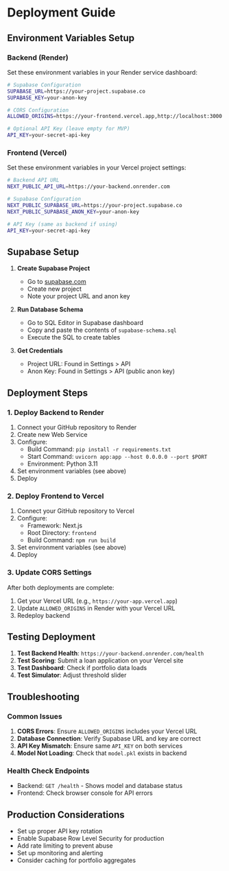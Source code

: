# Deployment Guide

## Environment Variables Setup

### Backend (Render)

Set these environment variables in your Render service dashboard:

```bash
# Supabase Configuration
SUPABASE_URL=https://your-project.supabase.co
SUPABASE_KEY=your-anon-key

# CORS Configuration  
ALLOWED_ORIGINS=https://your-frontend.vercel.app,http://localhost:3000

# Optional API Key (leave empty for MVP)
API_KEY=your-secret-api-key
```

### Frontend (Vercel)

Set these environment variables in your Vercel project settings:

```bash
# Backend API URL
NEXT_PUBLIC_API_URL=https://your-backend.onrender.com

# Supabase Configuration
NEXT_PUBLIC_SUPABASE_URL=https://your-project.supabase.co
NEXT_PUBLIC_SUPABASE_ANON_KEY=your-anon-key

# API Key (same as backend if using)
API_KEY=your-secret-api-key
```

## Supabase Setup

1. **Create Supabase Project**
   - Go to [supabase.com](https://supabase.com)
   - Create new project
   - Note your project URL and anon key

2. **Run Database Schema**
   - Go to SQL Editor in Supabase dashboard
   - Copy and paste the contents of `supabase-schema.sql`
   - Execute the SQL to create tables

3. **Get Credentials**
   - Project URL: Found in Settings > API
   - Anon Key: Found in Settings > API (public anon key)

## Deployment Steps

### 1. Deploy Backend to Render

1. Connect your GitHub repository to Render
2. Create new Web Service
3. Configure:
   - Build Command: `pip install -r requirements.txt`
   - Start Command: `uvicorn app:app --host 0.0.0.0 --port $PORT`
   - Environment: Python 3.11
4. Set environment variables (see above)
5. Deploy

### 2. Deploy Frontend to Vercel

1. Connect your GitHub repository to Vercel
2. Configure:
   - Framework: Next.js
   - Root Directory: `frontend`
   - Build Command: `npm run build`
3. Set environment variables (see above)
4. Deploy

### 3. Update CORS Settings

After both deployments are complete:

1. Get your Vercel URL (e.g., `https://your-app.vercel.app`)
2. Update `ALLOWED_ORIGINS` in Render with your Vercel URL
3. Redeploy backend

## Testing Deployment

1. **Test Backend Health**: `https://your-backend.onrender.com/health`
2. **Test Scoring**: Submit a loan application on your Vercel site
3. **Test Dashboard**: Check if portfolio data loads
4. **Test Simulator**: Adjust threshold slider

## Troubleshooting

### Common Issues

1. **CORS Errors**: Ensure `ALLOWED_ORIGINS` includes your Vercel URL
2. **Database Connection**: Verify Supabase URL and key are correct
3. **API Key Mismatch**: Ensure same `API_KEY` on both services
4. **Model Not Loading**: Check that `model.pkl` exists in backend

### Health Check Endpoints

- Backend: `GET /health` - Shows model and database status
- Frontend: Check browser console for API errors

## Production Considerations

- Set up proper API key rotation
- Enable Supabase Row Level Security for production
- Add rate limiting to prevent abuse
- Set up monitoring and alerting
- Consider caching for portfolio aggregates
